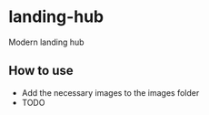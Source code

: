 # landing-hub

Modern landing hub

## How to use

- Add the necessary images to the images folder
- TODO

